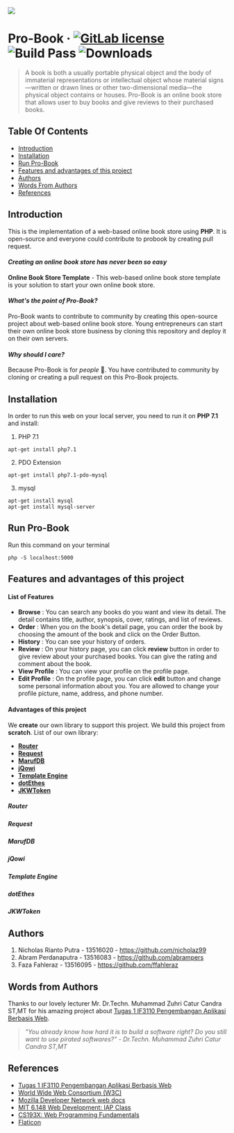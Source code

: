<img src="https://i.imgur.com/mutklIu.png">

Pro-Book 
&middot;
[![GitLab license](https://img.shields.io/github/license/Day8/re-frame.svg)](license.txt)
![Build Pass](https://img.shields.io/badge/Linux%2FOSX%20Build-passing-brightgreen.svg)
![Downloads](https://img.shields.io/badge/downloads-1m-brightgreen.svg?longCache=true&style=flat)
=====
> A book is both a usually portable physical object and the body of immaterial representations or intellectual object whose material signs—written or drawn lines or other two-dimensional media—the physical object contains or houses. Pro-Book is an online book store that allows user to buy books and give reviews to their purchased books.

## Table Of Contents
- [Introduction](#introduction)
- [Installation](#installation)
- [Run Pro-Book](#run-pro-book)
- [Features and advantages of this project](#features-and-advantages-of-this-project)
- [Authors](#authors)
- [Words From Authors](#words-from-authors)
- [References](#references)

## Introduction
This is the implementation of a web-based online book store using **PHP**. It is open-source and everyone could contribute to probook by creating pull request.
#### *Creating an online book store has never been so easy*
**Online Book Store Template** - This web-based online book store template is your solution to start your own online book store.

#### *What's the point of Pro-Book?*
Pro-Book wants to contribute to community by creating this open-source project about web-based online book store. Young entrepreneurs can start their own online book store business by cloning this repository and deploy it on their own servers. 

#### *Why should I care?*
Because Pro-Book is for *people* :tada:. You have contributed to community by cloning or creating a pull request on this Pro-Book projects.

## Installation
In order to run this web on your local server, you need to run it on **PHP 7.1** and install:

1. PHP 7.1
```
apt-get install php7.1
```
2. PDO Extension
```
apt-get install php7.1-pdo-mysql
```
3. mysql
```
apt-get install mysql
apt-get install mysql-server
```

## Run Pro-Book
Run this command on your terminal
```
php -S localhost:5000
```

## Features and advantages of this project
#### List of Features
- **Browse** : You can search any books do you want and view its detail. The detail contains title, author, synopsis, cover, ratings, and list of reviews. 
- **Order** : When you on the book's detail page, you can order the book by choosing the amount of the book and click on the Order Button.
- **History** : You can see your history of orders.
- **Review** : On your history page, you can click **review** button in order to give review about your purchased books. You can give the rating and comment about the book.
- **View Profile** : You can view your profile on the profile page.
- **Edit Profile** : On the profile page, you can click **edit** button and change some personal information about you. You are allowed to change your profile picture, name, address, and phone number.

#### Advantages of this project
We **create** our own library to support this project. We build this project from **scratch**. List of our own library:
- [**Router**](#router)
- [**Request**](#request)
- [**MarufDB**](#marufdb)
- [**jQowi**](#jQowi)
- [**Template Engine**](#templateengine)
- [**dotEthes**](#dotethes)
- [**JKWToken**](#jkwtoken)

##### Router
##### Request
##### MarufDB
##### jQowi
##### Template Engine
##### dotEthes
##### JKWToken

## Authors
1. Nicholas Rianto Putra - 13516020 - https://github.com/nicholaz99
2. Abram Perdanaputra - 13516083 - https://github.com/abrampers
3. Faza Fahleraz - 13516095 - https://github.com/ffahleraz

## Words from Authors
Thanks to our lovely lecturer Mr. Dr.Techn. Muhammad Zuhri Catur Candra ST,MT for his amazing project about [Tugas 1 IF3110 Pengembangan Aplikasi Berbasis Web](http://gitlab.informatika.org/IF3110-2018/tugasbesar1_2018).
> *"You already know how hard it is to build a software right? Do you still want to use pirated softwares?" - Dr.Techn. Muhammad Zuhri Catur Candra ST,MT*

## References
* [Tugas 1 IF3110 Pengembangan Aplikasi Berbasis Web](http://gitlab.informatika.org/IF3110-2018/tugasbesar1_2018)
* [World Wide Web Consortium (W3C)](https://www.w3.org/)
* [Mozilla Developer Network web docs](https://developer.mozilla.org/en-US/)
* [MIT 6.148 Web Development: IAP Class](http://webdevelopment.mit.edu/2018/)
* [CS193X: Web Programming Fundamentals](http://web.stanford.edu/class/cs193x/)
* [Flaticon](https://flaticon.com)